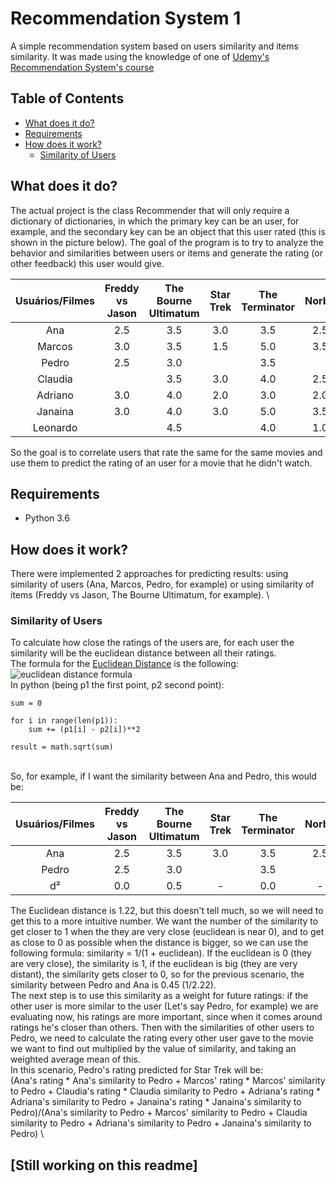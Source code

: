 # Recommendation System 1
A simple recommendation system based on users similarity and items similarity. It was made using the knowledge of one of [Udemy's Recommendation System's course](https://www.udemy.com/inteligencia-artificial-sistemas-de-recomendacao-em-python/) 

## Table of Contents
* [What does it do?](#what-does-it-do)
* [Requirements](#requirements)
* [How does it work?](#how-does-it-work)
  * [Similarity of Users](#similarity-of-users)

## What does it do?
The actual project is the class Recommender that will only require a dictionary of dictionaries, in which the primary key can be an user, for example, and the secondary key can be an object that this user rated (this is shown in the picture below). The goal of the program is to try to analyze the behavior and similarities between users or items and generate the rating (or other feedback) this user would give.

|Usuários/Filmes|Freddy vs Jason|The Bourne Ultimatum|Star Trek|The Terminator|Norbit|Star Wars|
|     :---:     |     :---:     |        :---:       |  :---:  |     :---:    | :---:|  :---:  |
|      Ana      |      2.5      |         3.5        |   3.0   |      3.5     | 2.5  |   3.0   |
|     Marcos    |      3.0      |         3.5        |   1.5   |      5.0     | 3.5  |   3.0   |
|     Pedro     |      2.5      |         3.0        |         |      3.5     |      |   4.0   |
|    Claudia    |               |         3.5        |   3.0   |      4.0     | 2.5  |   4.5   |
|    Adriano    |      3.0      |         4.0        |   2.0   |      3.0     | 2.0  |   3.0   |
|    Janaina    |      3.0      |         4.0        |   3.0   |      5.0     | 3.5  |   3.0   |
|    Leonardo   |               |         4.5        |         |      4.0     | 1.0  |         |

So the goal is to correlate users that rate the same for the same movies and use them to predict the rating of an user for a movie that he didn't watch.

## Requirements

* Python 3.6 

## How does it work?
There were implemented 2 approaches for predicting results: using similarity of users (Ana, Marcos, Pedro, for example) or using similarity of items (Freddy vs Jason, The Bourne Ultimatum, for example).
\
### Similarity of Users
To calculate how close the ratings of the users are, for each user the similarity will be the euclidean distance between all their ratings. 
\
The formula for the [Euclidean Distance](https://en.wikipedia.org/wiki/Euclidean_distance) is the following:
\
![euclidean distance formula](https://wikimedia.org/api/rest_v1/media/math/render/svg/dc0281a964ec758cca02ab9ef91a7f54ac00d4b7)
\
In python (being p1 the first point, p2 second point):
```
sum = 0

for i in range(len(p1)):
    sum += (p1[i] - p2[i])**2

result = math.sqrt(sum)
```
\
So, for example, if I want the similarity between Ana and Pedro, this would be:

|Usuários/Filmes|Freddy vs Jason|The Bourne Ultimatum|Star Trek|The Terminator|Norbit|Star Wars| Euc |
|     :---:     |     :---:     |        :---:       |  :---:  |     :---:    | :---:|  :---:  |:---:|
|      Ana      |      2.5      |         3.5        |   3.0   |      3.5     | 2.5  |   3.0   |     |
|     Pedro     |      2.5      |         3.0        |         |      3.5     |      |   4.0   |     |
|       d²      |      0.0      |         0.5        |    -    |      0.0     |  -   |   1.0   |1.22 |

The Euclidean distance is 1.22, but this doesn't tell much, so we will need to get this to a more intuitive number. We want the number of the similarity to get closer to 1 when the they are very close (euclidean is near 0), and to get as close to 0 as possible when the distance is bigger, so we can use the following formula: similarity = 1/(1 + euclidean). If the euclidean is 0 (they are very close), the similarity is 1, if the euclidean is big (they are very distant), the similarity gets closer to 0, so for the previous scenario, the similarity between Pedro and Ana is 0.45 (1/2.22).
\
The next step is to use this similarity as a weight for future ratings: if the other user is more similar to the user (Let's say Pedro, for example) we are evaluating now, his ratings are more important, since when it comes around ratings he's closer than others. Then with the similarities of other users to Pedro, we need to calculate the rating every other user gave to the movie we want to find out multiplied by the value of similarity, and taking an weighted average mean of this.
\
In this scenario, Pedro's rating predicted for Star Trek will be:
\
(Ana's rating * Ana's similarity to Pedro + Marcos' rating * Marcos' similarity to Pedro + Claudia's rating * Claudia similarity to Pedro + Adriana's rating * Adriana's similarity to Pedro + Janaina's rating * Janaina's similarity to Pedro)/(Ana's similarity to Pedro + Marcos' similarity to Pedro + Claudia similarity to Pedro + Adriana's similarity to Pedro + Janaina's similarity to Pedro)
\

## [Still working on this readme]
